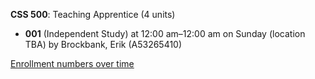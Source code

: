 **CSS 500**: Teaching Apprentice (4 units)

- **001** (Independent Study) at 12:00 am–12:00 am on Sunday (location TBA) by Brockbank, Erik (A53265410)

[Enrollment numbers over time](./CSS500.tsv)
